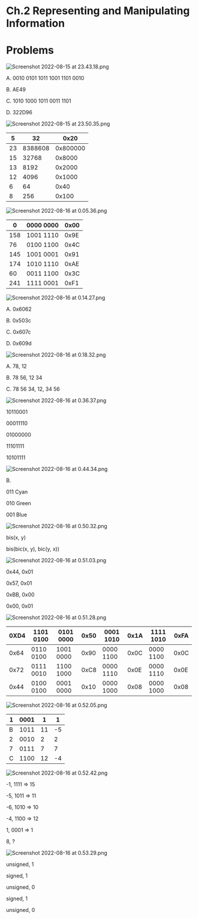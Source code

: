 # Ch.2 Representing and Manipulating Information

# Problems

![Screenshot 2022-08-15 at 23.43.18.png](Ch%202%20Representing%20and%20Manipulating%20Information%20c1bc381a37d34e9381d114590a73ce6a/Screenshot_2022-08-15_at_23.43.18.png)

A. 0010 0101 1011 1001 1101 0010

B. AE49

C. 1010 1000 1011 0011 1101

D. 322D96

![Screenshot 2022-08-15 at 23.50.35.png](Ch%202%20Representing%20and%20Manipulating%20Information%20c1bc381a37d34e9381d114590a73ce6a/Screenshot_2022-08-15_at_23.50.35.png)

| 5 | 32 | 0x20 |
| --- | --- | --- |
| 23 | 8388608 | 0x800000 |
| 15 | 32768 | 0x8000 |
| 13 | 8192 | 0x2000 |
| 12 | 4096 | 0x1000 |
| 6 | 64 | 0x40 |
| 8 | 256 | 0x100 |

![Screenshot 2022-08-16 at 0.05.36.png](Ch%202%20Representing%20and%20Manipulating%20Information%20c1bc381a37d34e9381d114590a73ce6a/Screenshot_2022-08-16_at_0.05.36.png)

| 0 | 0000 0000 | 0x00 |
| --- | --- | --- |
| 158 | 1001 1110 | 0x9E |
| 76 | 0100 1100 | 0x4C |
| 145 | 1001 0001 | 0x91 |
| 174 | 1010 1110 | 0xAE |
| 60 | 0011 1100 | 0x3C |
| 241 | 1111 0001 | 0xF1 |

![Screenshot 2022-08-16 at 0.14.27.png](Ch%202%20Representing%20and%20Manipulating%20Information%20c1bc381a37d34e9381d114590a73ce6a/Screenshot_2022-08-16_at_0.14.27.png)

A. 0x6062

B. 0x503c

C. 0x607c

D. 0x609d

![Screenshot 2022-08-16 at 0.18.32.png](Ch%202%20Representing%20and%20Manipulating%20Information%20c1bc381a37d34e9381d114590a73ce6a/Screenshot_2022-08-16_at_0.18.32.png)

A. 78, 12

B. 78 56, 12 34

C. 78 56 34, 12, 34 56

![Screenshot 2022-08-16 at 0.36.37.png](Ch%202%20Representing%20and%20Manipulating%20Information%20c1bc381a37d34e9381d114590a73ce6a/Screenshot_2022-08-16_at_0.36.37.png)

10110001

00011110

01000000

11101111

10101111

![Screenshot 2022-08-16 at 0.44.34.png](Ch%202%20Representing%20and%20Manipulating%20Information%20c1bc381a37d34e9381d114590a73ce6a/Screenshot_2022-08-16_at_0.44.34.png)

B.

011 Cyan

010 Green

001 Blue

![Screenshot 2022-08-16 at 0.50.32.png](Ch%202%20Representing%20and%20Manipulating%20Information%20c1bc381a37d34e9381d114590a73ce6a/Screenshot_2022-08-16_at_0.50.32.png)

bis(x, y)

bis(bic(x, y), bic(y, x))

![Screenshot 2022-08-16 at 0.51.03.png](Ch%202%20Representing%20and%20Manipulating%20Information%20c1bc381a37d34e9381d114590a73ce6a/Screenshot_2022-08-16_at_0.51.03.png)

0x44, 0x01

0x57, 0x01

0xBB, 0x00

0x00, 0x01

![Screenshot 2022-08-16 at 0.51.28.png](Ch%202%20Representing%20and%20Manipulating%20Information%20c1bc381a37d34e9381d114590a73ce6a/Screenshot_2022-08-16_at_0.51.28.png)

| 0XD4 | 1101 0100 | 0101 0000 | 0x50 | 0001 1010 | 0x1A | 1111 1010 | 0xFA |
| --- | --- | --- | --- | --- | --- | --- | --- |
| 0x64 | 0110 0100 | 1001 0000 | 0x90 | 0000 1100 | 0x0C | 0000 1100 | 0x0C |
| 0x72 | 0111 0010 | 1100 1000 | 0xC8 | 0000 1110 | 0x0E | 0000 1110 | 0x0E |
| 0x44 | 0100 0100 | 0001 0000 | 0x10 | 0000 1000 | 0x08 | 0000 1000 | 0x08 |

![Screenshot 2022-08-16 at 0.52.05.png](Ch%202%20Representing%20and%20Manipulating%20Information%20c1bc381a37d34e9381d114590a73ce6a/Screenshot_2022-08-16_at_0.52.05.png)

| 1 | 0001 | 1 | 1 |
| --- | --- | --- | --- |
| B | 1011 | 11 | -5 |
| 2 | 0010 | 2 | 2 |
| 7 | 0111 | 7 | 7 |
| C | 1100 | 12 | -4 |

![Screenshot 2022-08-16 at 0.52.42.png](Ch%202%20Representing%20and%20Manipulating%20Information%20c1bc381a37d34e9381d114590a73ce6a/Screenshot_2022-08-16_at_0.52.42.png)

-1, 1111 ⇒ 15

-5, 1011 ⇒ 11

-6, 1010 ⇒ 10

-4, 1100 ⇒ 12

1, 0001 ⇒ 1

8, ?

![Screenshot 2022-08-16 at 0.53.29.png](Ch%202%20Representing%20and%20Manipulating%20Information%20c1bc381a37d34e9381d114590a73ce6a/Screenshot_2022-08-16_at_0.53.29.png)

unsigned, 1

signed, 1

unsigned, 0

signed, 1

unsigned, 0